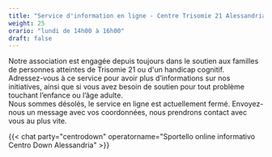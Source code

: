 ```yaml
---
title: "﻿Service d'information en ligne - Centre Trisomie 21 Alessandria (pause)"
weight: 25
orario: "lundi de 14h00 à 16h00"
draft: false
---
```


Notre association est engagée depuis toujours dans le soutien aux familles de personnes atteintes de Trisomie 21 ou d'un handicap cognitif.  
Adressez-vous à ce service pour avoir plus d’informations sur nos initiatives, ainsi que si vous avez besoin de soutien pour tout problème touchant l’enfance ou l’âge adulte.  
Nous sommes désolés, le service en ligne est actuellement fermé. Envoyez-nous un message avec vos coordonnées, nous prendrons contact avec vous au plus vite.

{{< chat party="centrodown" operatorname="Sportello online informativo Centro Down Alessandria" >}}
